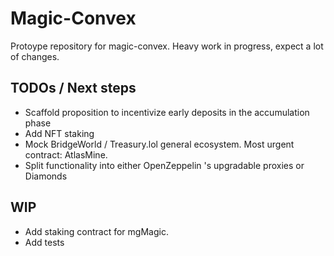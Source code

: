 # Magic-Convex

Protoype repository for magic-convex. Heavy work in progress, expect a lot of changes.

## TODOs / Next steps

- Scaffold proposition to incentivize early deposits in the accumulation phase
- Add NFT staking
- Mock BridgeWorld / Treasury.lol general ecosystem. Most urgent contract: AtlasMine.
- Split functionality into either OpenZeppelin 's upgradable proxies or Diamonds

## WIP

- Add staking contract for mgMagic.
- Add tests
